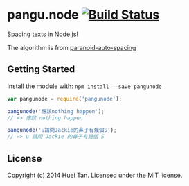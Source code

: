 # pangu.node [![Build Status](https://secure.travis-ci.org/huei90/pangu.node.png?branch=master)](http://travis-ci.org/huei90/pangu.node)

Spacing texts in Node.js!

The algorithm is from [paranoid-auto-spacing](https://github.com/vinta/paranoid-auto-spacing)

## Getting Started
Install the module with: `npm install --save pangunode`

```javascript
var pangunode = require('pangunode');

pangunode('應該nothing happen');
// => 應該 nothing happen

pangunode('u請問Jackie的鼻子有幾個S');
// => u 請問 Jackie 的鼻子有幾個 S
```

## License
Copyright (c) 2014 Huei Tan. Licensed under the MIT license.
